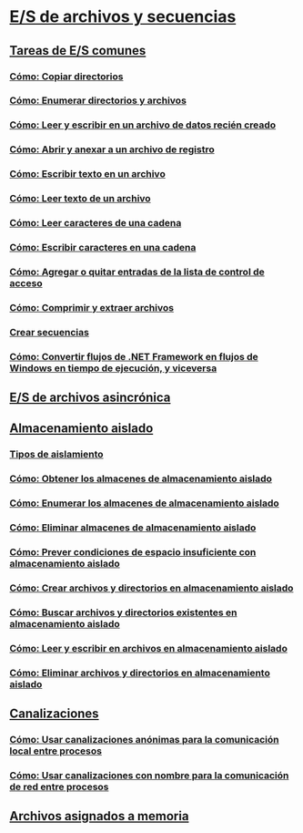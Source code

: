 # [E/S de archivos y secuencias](index.md)
## [Tareas de E/S comunes](commons-tasks.md)
### [Cómo: Copiar directorios](how-to-copy-directories.md)
### [Cómo: Enumerar directorios y archivos](how-to-enumerate-directories-and-files.md)
### [Cómo: Leer y escribir en un archivo de datos recién creado](how-to-read-and-write-to-a-newly-created-data-file.md)
### [Cómo: Abrir y anexar a un archivo de registro](how-to-open-and-append-to-a-log-file.md)
### [Cómo: Escribir texto en un archivo](how-to-write-text-to-a-file.md)
### [Cómo: Leer texto de un archivo](how-to-read-text-from-a-file.md)
### [Cómo: Leer caracteres de una cadena](how-to-read-characters-from-a-string.md)
### [Cómo: Escribir caracteres en una cadena](how-to-write-characters-to-a-string.md)
### [Cómo: Agregar o quitar entradas de la lista de control de acceso](how-to-add-or-remove-access-control-list-entries.md)
### [Cómo: Comprimir y extraer archivos](how-to-compress-and-extract-files.md)
### [Crear secuencias](composing-streams.md)
### [Cómo: Convertir flujos de .NET Framework en flujos de Windows en tiempo de ejecución, y viceversa](how-to-convert-between-dotnet-streams-and-winrt-streams.md)
## [E/S de archivos asincrónica](e-s-de-archivos-asincrónica.md)
## [Almacenamiento aislado](isolated-storage.md)
### [Tipos de aislamiento](types-of-isolation.md)
### [Cómo: Obtener los almacenes de almacenamiento aislado](how-to-obtain-stores-for-isolated-storage.md)
### [Cómo: Enumerar los almacenes de almacenamiento aislado](how-to-enumerate-stores-for-isolated-storage.md)
### [Cómo: Eliminar almacenes de almacenamiento aislado](how-to-delete-stores-in-isolated-storage.md)
### [Cómo: Prever condiciones de espacio insuficiente con almacenamiento aislado](how-to-anticipate-out-of-space-conditions-with-isolated-storage.md)
### [Cómo: Crear archivos y directorios en almacenamiento aislado](how-to-create-files-and-directories-in-isolated-storage.md)
### [Cómo: Buscar archivos y directorios existentes en almacenamiento aislado](how-to-find-existing-files-and-directories-in-isolated-storage.md)
### [Cómo: Leer y escribir en archivos en almacenamiento aislado](how-to-read-and-write-to-files-in-isolated-storage.md)
### [Cómo: Eliminar archivos y directorios en almacenamiento aislado](how-to-delete-files-and-directories-in-isolated-storage.md)
## [Canalizaciones](pipe-operations.md)
### [Cómo: Usar canalizaciones anónimas para la comunicación local entre procesos](how-to-use-anonymous-pipes-for-local-interprocess-communication.md)
### [Cómo: Usar canalizaciones con nombre para la comunicación de red entre procesos](how-to-use-named-pipes-for-network-interprocess-communication.md)
## [Archivos asignados a memoria](memory-mapped-files.md)
